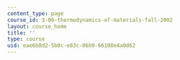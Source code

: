 ```yaml
---
content_type: page
course_id: 3-00-thermodynamics-of-materials-fall-2002
layout: course_home
title: ''
type: course
uid: eae6b8d2-5b0c-e83c-06b9-66108e4a0d62
---
```

